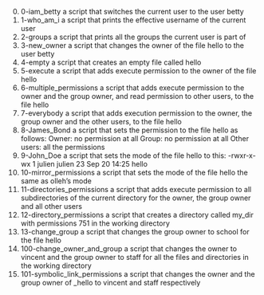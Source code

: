 0) 0-iam_betty a script that switches the current user to the user betty
1) 1-who_am_i  a script that prints the effective username of the current user
2) 2-groups a script that prints all the groups the current user is part of
3) 3-new_owner a script that changes the owner of the file hello to the user betty
4) 4-empty a script that creates an empty file called hello
5) 5-execute a script that adds execute permission to the owner of the file hello
6) 6-multiple_permissions a script that adds execute permission to the owner and the group owner, and read permission to other users, to the file hello
7) 7-everybody a script that adds execution permission to the owner, the group owner and the other users, to the file hello
8) 8-James_Bond a script that sets the permission to the file hello as follows:
Owner: no permission at all
Group: no permission at all
Other users: all the permissions
9) 9-John_Doe a script that sets the mode of the file hello to this:
-rwxr-x-wx 1 julien julien 23 Sep 20 14:25 hello
10) 10-mirror_permissions a script that sets the mode of the file hello the same as olleh’s mode
11) 11-directories_permissions  a script that adds execute permission to all subdirectories of the current directory for the owner, the group owner and all other users
12) 12-directory_permissions a script that creates a directory called my_dir with permissions 751 in the working directory
13) 13-change_group a script that changes the group owner to school for the file hello
14) 100-change_owner_and_group  a script that changes the owner to vincent and the group owner to staff for all the files and directories in the working directory
15) 101-symbolic_link_permissions a script that changes the owner and the group owner of _hello to vincent and staff respectively
